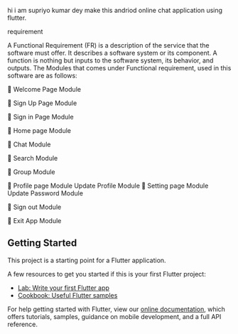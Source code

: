 hi i am supriyo kumar dey 
make this andriod online chat application using flutter.

requirement

A Functional Requirement (FR) is a description of the service that the software must offer. It describes a software system or its component. A function is nothing but inputs to the software system, its behavior, and outputs.
The Modules that comes under Functional requirement, used in this software are as follows:

	Welcome Page Module

	Sign Up Page Module

	Sign in Page Module

	Home page Module

	Chat  Module

	Search Module

	Group Module

	Profile page Module
Update Profile Module
	Setting page Module
	Update Password Module

	Sign out Module

	Exit App Module







## Getting Started

This project is a starting point for a Flutter application.

A few resources to get you started if this is your first Flutter project:

- [Lab: Write your first Flutter app](https://flutter.dev/docs/get-started/codelab)
- [Cookbook: Useful Flutter samples](https://flutter.dev/docs/cookbook)

For help getting started with Flutter, view our
[online documentation](https://flutter.dev/docs), which offers tutorials,
samples, guidance on mobile development, and a full API reference.
